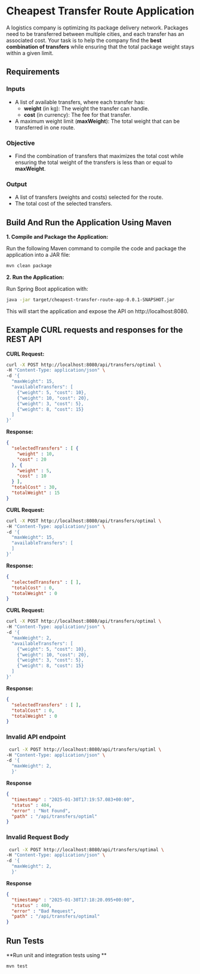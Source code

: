 # Cheapest Transfer Route Application

A logistics company is optimizing its package delivery network. Packages
need to be transferred between multiple cities, and each transfer has an
associated cost. Your task is to help the company find the **best
combination of transfers** while ensuring that the total package weight
stays within a given limit.

## Requirements

### Inputs
- A list of available transfers, where each transfer has:
  - **weight** (in kg): The weight the transfer can handle.
  - **cost** (in currency): The fee for that transfer.
- A maximum weight limit (**maxWeight**): The total weight that can
  be transferred in one route.

### Objective
- Find the combination of transfers that maximizes the total
  cost while ensuring the total weight of the transfers is less
  than or equal to **maxWeight**.

### Output
- A list of transfers (weights and costs) selected for the
route.
- The total cost of the selected transfers.

## Build And Run the Application Using Maven
**1. Compile and Package the Application:**

Run the following Maven command to compile the code and package the application into a JAR file:

```bash
mvn clean package
```

**2. Run the Application:**

Run Spring Boot application with:
```bash
java -jar target/cheapest-transfer-route-app-0.0.1-SNAPSHOT.jar
```
This will start the application and expose the API on http://localhost:8080.

## Example CURL requests and responses for the REST API

**CURL Request:**
```bash
curl -X POST http://localhost:8080/api/transfers/optimal \
-H "Content-Type: application/json" \
-d '{
  "maxWeight": 15,
  "availableTransfers": [
    {"weight": 5, "cost": 10},
    {"weight": 10, "cost": 20},
    {"weight": 3, "cost": 5},
    {"weight": 8, "cost": 15}
  ]
}'
```

**Response:**
```json
{
  "selectedTransfers" : [ {
    "weight" : 10,
    "cost" : 20
  }, {
    "weight" : 5,
    "cost" : 10
  } ],
  "totalCost" : 30,
  "totalWeight" : 15
}
```



**CURL Request:**
```bash
curl -X POST http://localhost:8080/api/transfers/optimal \
-H "Content-Type: application/json" \
-d '{
  "maxWeight": 15,
  "availableTransfers": [
  ]
}'
```

**Response:**
```json
{
  "selectedTransfers" : [ ],
  "totalCost" : 0,
  "totalWeight" : 0
}
```

**CURL Request:**
```bash
curl -X POST http://localhost:8080/api/transfers/optimal \
-H "Content-Type: application/json" \
-d '{
  "maxWeight": 2,
  "availableTransfers": [
    {"weight": 5, "cost": 10},
    {"weight": 10, "cost": 20},
    {"weight": 3, "cost": 5},
    {"weight": 8, "cost": 15}
  ]
}'
```

**Response:**
```json
{
  "selectedTransfers" : [ ],
  "totalCost" : 0,
  "totalWeight" : 0
}
```

### **Invalid API endpoint**

```bash
 curl -X POST http://localhost:8080/api/transfers/optiml \ 
-H "Content-Type: application/json" \
-d '{
  "maxWeight": 2,
  }'

```

**Response**
```json
{
  "timestamp" : "2025-01-30T17:19:57.083+00:00",
  "status" : 404,
  "error" : "Not Found",
  "path" : "/api/transfers/optiml"
}
```

### **Invalid Request Body**
```bash
 curl -X POST http://localhost:8080/api/transfers/optimal \
-H "Content-Type: application/json" \
-d '{
  "maxWeight": 2,
  }'                     
```
**Response**
```json
{
  "timestamp" : "2025-01-30T17:18:20.095+00:00",
  "status" : 400,
  "error" : "Bad Request",
  "path" : "/api/transfers/optimal"
}
```

## Run Tests

**Run unit and integration tests using **
```bash
mvn test
```